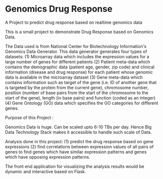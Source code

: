 # Genomics Drug Response
 A Project to predict drug response based on realtime genomics data

 This is a small project to demonstrate Drug Response based on Genomics Data.

 The Data used is from National Center for Biotechnology Information's Genomics Data Generator. 
This data generator generates four types of datasets: 
(1) Microarray data which includes the expression values for a large number of genes for different patients
(2) Patient meta-data which contains the demographic data (patient age, gender, zip code) and clinical information (disease and drug response) for each 
	patient whose genomic data is available in the microarray dataset
(3) Gene meta-data which contains information such as target of the gene (i.e. ID of another gene that is targeted by the protein from the current gene),
	chromosome number, position (number of base pairs from the start of the chromosome to the start of the gene), length (in base pairs) and function (coded as an integer)
(4) Gene Ontology (GO) data which specifies the GO categories for different genes.


Purpose of this Project :

Genomics Data is huge. Can be scaled upto 6-10 TBs per day. Hence Big Data Technology Stack makes it accessible to handle such scale of Data.

Analysis done in this project:
(1) predict the drug response based on gene expressions 
(2) find correlations between expression values of all pairs of genes to find genes which have similar expression patterns and genes which have opposing expression patterns.

The front end application for visualizing the analysis results would be dynamic and interactive based on Flask.
